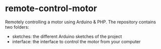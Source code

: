 remote-control-motor
====================

Remotely controlling a motor using Arduino & PHP. The repository contains two folders:

- sketches: the different Arduino sketches of the project
- interface: the interface to control the motor from your computer
